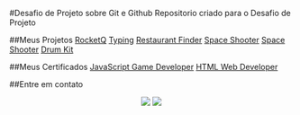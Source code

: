 #Desafio de Projeto sobre Git e Github
Repositorio criado para o Desafio de Projeto

##Meus Projetos
<a href="https://github.com/vitoriapac/RocketQ">RocketQ</a>
<a href="https://github.com/vitoriapac/Typing">Typing</a>
<a href="https://github.com/vitoriapac/RestaurantFinderApp">Restaurant Finder</a>
<a href="https://github.com/vitoriapac/SpaceShooter">Space Shooter</a>
<a href="https://github.com/vitoriapac/DevFinance">Space Shooter</a>
<a href="https://github.com/vitoriapac/DrumKitB7JS">Drum Kit</a>

##Meus Certificados
<a href="https://certificates.digitalinnovation.one/F9A97333">JavaScript Game Developer</a>
<a href="https://hermes.digitalinnovation.one/certificates/DEFCE972.pdf">HTML Web Developer</a>


##Entre em contato
  <div align="center" >
  <a href = "mailto:vitoriac.pac@gmail.com"><img src="https://img.shields.io/badge/-Gmail-%23333?style=for-the-badge&logo=gmail&logoColor=white" target="_blank"></a>
  <a href="https://www.linkedin.com/in/vitoriacpac" target="_blank"><img src="https://img.shields.io/badge/-LinkedIn-%230077B5?style=for-the-badge&logo=linkedin&logoColor=white" target="_blank"></a> 
  </div>

